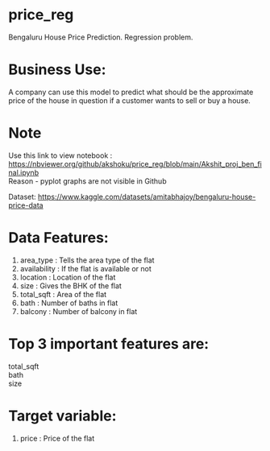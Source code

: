 # price_reg
Bengaluru House Price Prediction. Regression problem.

# Business Use:
A company can use this model to predict what should be the approximate price of the house in question if a customer wants to sell or buy a house.

# Note
Use this link to view notebook : https://nbviewer.org/github/akshoku/price_reg/blob/main/Akshit_proj_ben_final.ipynb  
Reason - pyplot graphs are not visible in Github  

Dataset: https://www.kaggle.com/datasets/amitabhajoy/bengaluru-house-price-data

# Data Features:

1. area_type	: Tells the area type of the flat
2. availability : If the flat is available or not
4. location : Location of the flat
5. size : Gives the BHK of the flat
6. total_sqft : Area of the flat
8. bath : Number of baths in flat
9. balcony : Number of balcony in flat

# Top 3 important features are:
total_sqft  
bath  
size  

# Target variable:
1. price : Price of the flat
